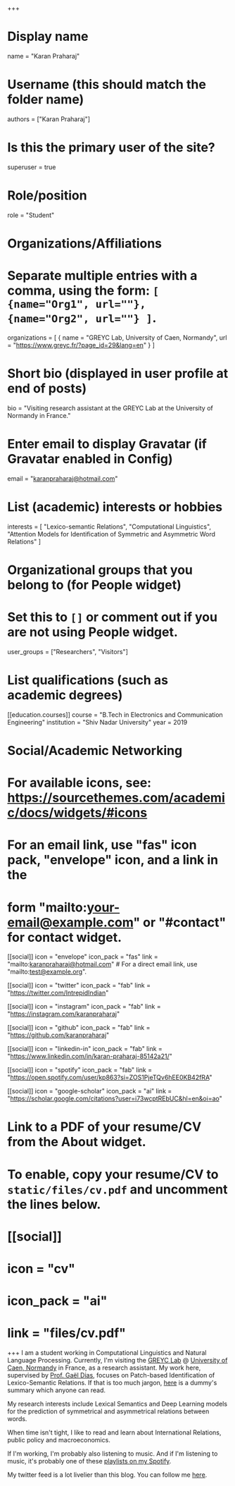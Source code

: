 +++
# Display name
name = "Karan Praharaj"

# Username (this should match the folder name)
authors = ["Karan Praharaj"]

# Is this the primary user of the site?
superuser = true

# Role/position
role = "Student"

# Organizations/Affiliations
#   Separate multiple entries with a comma, using the form: `[ {name="Org1", url=""}, {name="Org2", url=""} ]`.
organizations = [ { name = "GREYC Lab, University of Caen, Normandy", url = "https://www.greyc.fr/?page_id=29&lang=en" } ]

# Short bio (displayed in user profile at end of posts)
bio = "Visiting research assistant at the GREYC Lab at the University of Normandy in France."

# Enter email to display Gravatar (if Gravatar enabled in Config)
email = "karanpraharaj@hotmail.com"

# List (academic) interests or hobbies
interests = [
  "Lexico-semantic Relations",
  "Computational Linguistics",
  "Attention Models for Identification of Symmetric and Asymmetric Word Relations"
]

# Organizational groups that you belong to (for People widget)
#   Set this to `[]` or comment out if you are not using People widget.
user_groups = ["Researchers", "Visitors"]

# List qualifications (such as academic degrees)

[[education.courses]]
  course = "B.Tech in Electronics and Communication Engineering"
  institution = "Shiv Nadar University"
  year = 2019

# Social/Academic Networking
# For available icons, see: https://sourcethemes.com/academic/docs/widgets/#icons
#   For an email link, use "fas" icon pack, "envelope" icon, and a link in the
#   form "mailto:your-email@example.com" or "#contact" for contact widget.

[[social]]
  icon = "envelope"
  icon_pack = "fas"
  link = "mailto:karanpraharaj@hotmail.com"  # For a direct email link, use "mailto:test@example.org".

[[social]]
  icon = "twitter"
  icon_pack = "fab"
  link = "https://twitter.com/IntrepidIndian"
  
[[social]]
  icon = "instagram"
  icon_pack = "fab"
  link = "https://instagram.com/karanpraharaj"
  
[[social]]
  icon = "github"
  icon_pack = "fab"
  link = "https://github.com/karanpraharaj"

[[social]]
  icon = "linkedin-in"
  icon_pack = "fab"
  link = "https://www.linkedin.com/in/karan-praharaj-85142a21/"
  
[[social]]
  icon = "spotify"
  icon_pack = "fab"
  link = "https://open.spotify.com/user/kp863?si=ZOS1PjeTQv6hEE0KB42fRA"

[[social]]
  icon = "google-scholar"
  icon_pack = "ai"
  link = "https://scholar.google.com/citations?user=i73wcptREbUC&hl=en&oi=ao"

# Link to a PDF of your resume/CV from the About widget.
# To enable, copy your resume/CV to `static/files/cv.pdf` and uncomment the lines below.
# [[social]]
#  icon = "cv"
#  icon_pack = "ai"
#  link = "files/cv.pdf"

+++
I am a student working in Computational Linguistics and Natural Language Processing. Currently, I'm visiting the [GREYC Lab](https://www.greyc.fr/?page_id=29&lang=en) @ [University of Caen, Normandy](http://welcome.unicaen.fr/research/) in France, as a research assistant. My work here, supervised by [Prof. Gaël Dias](https://dias.users.greyc.fr/), focuses on Patch-based Identification of Lexico-Semantic Relations. If that is too much jargon, [here](post/lexico-semantic/) is a dummy's summary which anyone can read. 

My research interests include Lexical Semantics and Deep Learning models for the prediction of symmetrical and asymmetrical relations between words.  

When time isn't tight, I like to read and learn about International Relations, public policy and macroeconomics.

If I'm working, I'm probably also listening to music. And if I'm listening to music, it's probably one of these [playlists on my Spotify](https://open.spotify.com/user/kp863?si=YW8jk_vmRb2HzedSUIaHSA).

My twitter feed is a lot livelier than this blog. You can follow me [here](https://www.twitter.com/intrepidindian).
